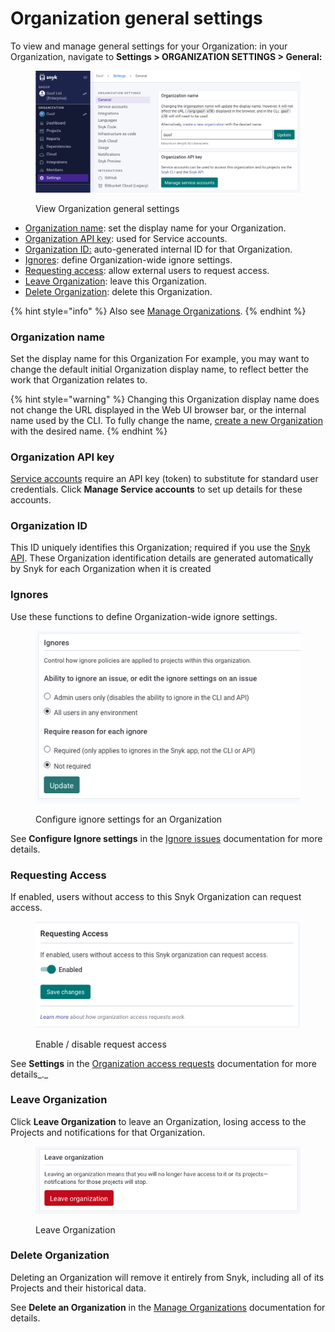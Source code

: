 # Organization general settings

To view and manage general settings for your Organization: in your Organization, navigate to **Settings > ORGANIZATION SETTINGS > General:**

<div align="left">

<figure><img src="../../.gitbook/assets/Screenshot 2023-05-02 at 15.39.28.png" alt="View Organization general settings"><figcaption><p>View Organization general settings</p></figcaption></figure>

</div>

* [Organization name](organization-general-settings.md#organization-name): set the display name for your Organization.
* [Organization API key](organization-general-settings.md#organization-api-key): used for Service accounts.
* [Organization ID:](organization-general-settings.md#organization-id) auto-generated internal ID for that Organization.
* [Ignores](organization-general-settings.md#ignores): define Organization-wide ignore settings.
* [Requesting access](organization-general-settings.md#requesting-access): allow external users to request access.
* [Leave Organization](organization-general-settings.md#leave-organization): leave this Organization.
* [Delete Organization](organization-general-settings.md#delete-organization): delete this Organization.

{% hint style="info" %}
Also see [Manage Organizations](../manage-groups-and-organizations/manage-organizations.md).
{% endhint %}

### Organization name

Set the display name for this Organization For example, you may want to change the default initial Organization display name, to reflect better the work that Organization relates to.

{% hint style="warning" %}
Changing this Organization display name does not change the URL displayed in the Web UI browser bar, or the internal name used by the CLI. To fully change the name, [create a new Organization](https://app.snyk.io/create-organisation) with the desired name.
{% endhint %}

### Organization API key

[Service accounts](../../enterprise-setup/service-accounts.md) require an API key (token) to substitute for standard user credentials. Click **Manage Service accounts** to set up details for these accounts.

### Organization ID

This ID uniquely identifies this Organization; required if you use the [Snyk API](../../snyk-api-info/). These Organization identification details are generated automatically by Snyk for each Organization when it is created&#x20;

### Ignores

Use these functions to define Organization-wide ignore settings.

<div align="left">

<figure><img src="../../.gitbook/assets/image (7) (4).png" alt="Configure ignore settings for an Organization"><figcaption><p>Configure ignore settings for an Organization</p></figcaption></figure>

</div>

See **Configure Ignore settings** in the [Ignore issues](../../manage-issues/issue-management/ignore-issues.md#configure-ignore-settings) documentation for more details.

### Requesting Access

If enabled, users without access to this Snyk Organization can request access.

<div align="left">

<figure><img src="../../.gitbook/assets/image (11) (2) (1).png" alt="Enable / disable request access"><figcaption><p>Enable / disable request access</p></figcaption></figure>

</div>

See **Settings** in the [Organization access requests](../manage-users-and-permissions/organization-access-requests.md#settings) documentation for more details_._

### Leave Organization

Click **Leave Organization** to leave an Organization, losing access to the Projects and notifications for that Organization.

<div align="left">

<figure><img src="../../.gitbook/assets/Screenshot 2023-05-02 at 16.55.50.png" alt="Leave Organization"><figcaption><p>Leave Organization</p></figcaption></figure>

</div>

### Delete Organization

Deleting an Organization will remove it entirely from Snyk, including all of its Projects and their historical data.

See **Delete an Organization** in the [Manage Organizations](../manage-groups-and-organizations/manage-organizations.md#delete-an-organization) documentation for details.

